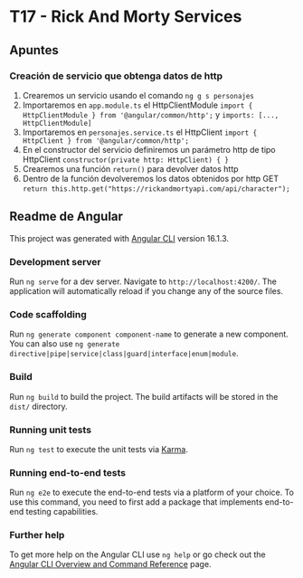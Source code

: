 # T17 - Rick And Morty Services
## Apuntes
### Creación de servicio que obtenga datos de http
1. Crearemos un servicio usando el comando `ng g s personajes`
2. Importaremos en `app.module.ts` el HttpClientModule `import { HttpClientModule } from '@angular/common/http';` y `imports: [..., HttpClientModule]`
3. Importaremos en `personajes.service.ts` el HttpClient `import { HttpClient } from '@angular/common/http';`
4. En el constructor del servicio definiremos un parámetro http de tipo HttpClient `constructor(private http: HttpClient) { }`
5. Crearemos una función `return()` para devolver datos http
6. Dentro de la función devolveremos los datos obtenidos por http GET `return this.http.get("https://rickandmortyapi.com/api/character");`

## Readme de Angular
This project was generated with [Angular CLI](https://github.com/angular/angular-cli) version 16.1.3.

### Development server

Run `ng serve` for a dev server. Navigate to `http://localhost:4200/`. The application will automatically reload if you change any of the source files.

### Code scaffolding

Run `ng generate component component-name` to generate a new component. You can also use `ng generate directive|pipe|service|class|guard|interface|enum|module`.

### Build

Run `ng build` to build the project. The build artifacts will be stored in the `dist/` directory.

### Running unit tests

Run `ng test` to execute the unit tests via [Karma](https://karma-runner.github.io).

### Running end-to-end tests

Run `ng e2e` to execute the end-to-end tests via a platform of your choice. To use this command, you need to first add a package that implements end-to-end testing capabilities.

### Further help

To get more help on the Angular CLI use `ng help` or go check out the [Angular CLI Overview and Command Reference](https://angular.io/cli) page.
